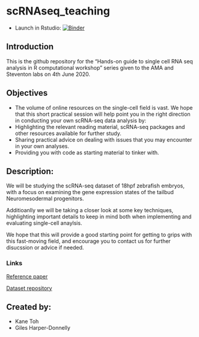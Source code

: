 # scRNAseq_teaching
- Launch in Rstudio: [![Binder](https://mybinder.org/badge_logo.svg)](https://mybinder.org/v2/gh/kane9530/scRNAseq_teaching/master?urlpath=rstudio)

## Introduction

This is the github repository for the “Hands-on guide to single cell RNA seq analysis in R computational workshop” series given to the AMA and Steventon labs on 4th June 2020.

## Objectives

- The volume of online resources on the single-cell field is vast. We hope that this short practical session will help point you in the right direction in conducting your own scRNA-seq data analysis by:
- Highlighting the relevant reading material, scRNA-seq packages and other resources available for further study.
- Sharing practical advice on dealing with issues that you may encounter in your own analyses.
- Providing you with code as starting material to tinker with.

## Description:
We will be studying the scRNA-seq dataset of 18hpf zebrafish embryos, with a focus on examining the gene expression states of the tailbud Neuromesodermal progenitors.

Additioanlly we will be taking a closer look at some key techniques, highlighting important details to keep in mind both when implementing and evaluating single-cell anaylsis.

We hope that this will provide a good starting point for getting to grips with this fast-moving field, and encourage you to contact us for further disucssion or advice if needed.

### Links
[Reference paper](https://science.sciencemag.org/content/360/6392/981.full)

[Dataset repository](https://www.ncbi.nlm.nih.gov/geo/query/acc.cgi?acc=GSM3067194)

## Created by:
- Kane Toh
- Giles Harper-Donnelly 



